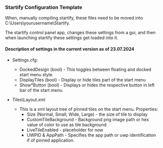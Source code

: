 ### Startify Configuration Template

When, manually compiling startify, these files need to be moved into C:\Users\yourusername\Startify\.

The startify control panel app, changes these settings from a gui, and then when launching startify these settings get loaded into it.

#### Description of settings in the current version as of 23.07.2024
  
-   Settings.cfg:
    -   DockedDesign (bool) - This toggles between floating and docked start menu style. 
    - DisplayTiles (bool) - Display or hide tiles part of the start menu
    - Show*Button (bool) - Displays or hides the respective button in left bar of the start menu.

- Tiles\Layout.xml
	- This is a xml layout tree of pinned tiles on the start menu. 
	Properties: 
	  - Size (Normal, Small, Wide, Large) - the size of tile to display
	  - CustomTileBackground - Background png image path or hex value of color to use as tile background
	  - LiveTileEnabled - placeholder for now
	  - UWPID & AppPath - Specifies the app path or uwp identification if of pinned application.